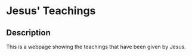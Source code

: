 # Jesus' Teachings

## Description

This is a webpage showing the teachings that have been given by Jesus.
